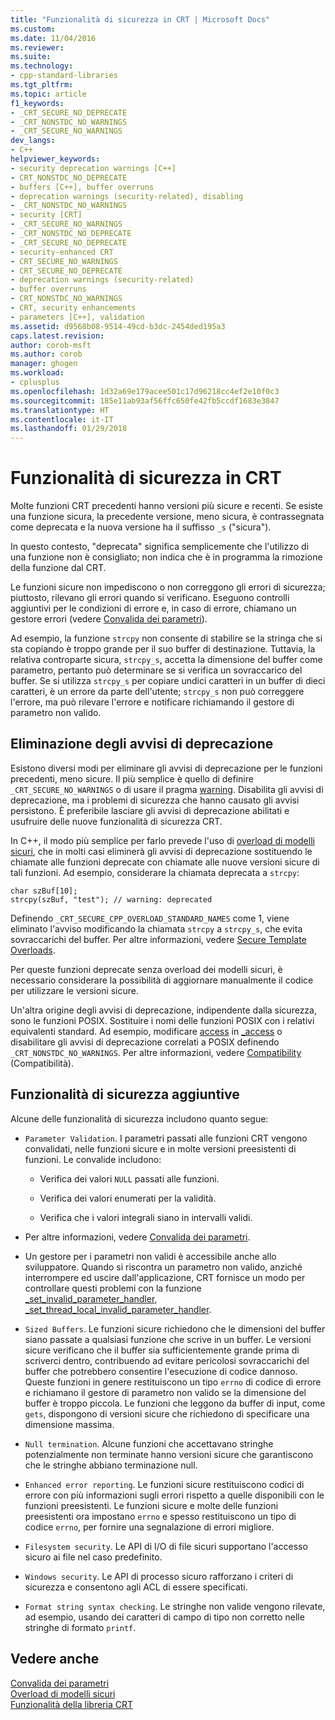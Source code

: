 ```yaml
---
title: "Funzionalità di sicurezza in CRT | Microsoft Docs"
ms.custom: 
ms.date: 11/04/2016
ms.reviewer: 
ms.suite: 
ms.technology:
- cpp-standard-libraries
ms.tgt_pltfrm: 
ms.topic: article
f1_keywords:
- _CRT_SECURE_NO_DEPRECATE
- _CRT_NONSTDC_NO_WARNINGS
- _CRT_SECURE_NO_WARNINGS
dev_langs:
- C++
helpviewer_keywords:
- security deprecation warnings [C++]
- CRT_NONSTDC_NO_DEPRECATE
- buffers [C++], buffer overruns
- deprecation warnings (security-related), disabling
- _CRT_NONSTDC_NO_WARNINGS
- security [CRT]
- _CRT_SECURE_NO_WARNINGS
- _CRT_NONSTDC_NO_DEPRECATE
- _CRT_SECURE_NO_DEPRECATE
- security-enhanced CRT
- CRT_SECURE_NO_WARNINGS
- CRT_SECURE_NO_DEPRECATE
- deprecation warnings (security-related)
- buffer overruns
- CRT_NONSTDC_NO_WARNINGS
- CRT, security enhancements
- parameters [C++], validation
ms.assetid: d9568b08-9514-49cd-b3dc-2454ded195a3
caps.latest.revision: 
author: corob-msft
ms.author: corob
manager: ghogen
ms.workload:
- cplusplus
ms.openlocfilehash: 1d32a69e179acee501c17d96218cc4ef2e10f0c3
ms.sourcegitcommit: 185e11ab93af56ffc650fe42fb5ccdf1683e3847
ms.translationtype: HT
ms.contentlocale: it-IT
ms.lasthandoff: 01/29/2018
---
```

# <a name="security-features-in-the-crt"></a>Funzionalità di sicurezza in CRT
Molte funzioni CRT precedenti hanno versioni più sicure e recenti. Se esiste una funzione sicura, la precedente versione, meno sicura, è contrassegnata come deprecata e la nuova versione ha il suffisso `_s` ("sicura").  
  
 In questo contesto, "deprecata" significa semplicemente che l'utilizzo di una funzione non è consigliato; non indica che è in programma la rimozione della funzione dal CRT.  
  
 Le funzioni sicure non impediscono o non correggono gli errori di sicurezza; piuttosto, rilevano gli errori quando si verificano. Eseguono controlli aggiuntivi per le condizioni di errore e, in caso di errore, chiamano un gestore errori (vedere [Convalida dei parametri](../c-runtime-library/parameter-validation.md)).  
  
 Ad esempio, la funzione `strcpy` non consente di stabilire se la stringa che si sta copiando è troppo grande per il suo buffer di destinazione. Tuttavia, la relativa controparte sicura, `strcpy_s`, accetta la dimensione del buffer come parametro, pertanto può determinare se si verifica un sovraccarico del buffer. Se si utilizza `strcpy_s` per copiare undici caratteri in un buffer di dieci caratteri, è un errore da parte dell'utente; `strcpy_s` non può correggere l'errore, ma può rilevare l'errore e notificare richiamando il gestore di parametro non valido.  
  
## <a name="eliminating-deprecation-warnings"></a>Eliminazione degli avvisi di deprecazione  
 Esistono diversi modi per eliminare gli avvisi di deprecazione per le funzioni precedenti, meno sicure. Il più semplice è quello di definire `_CRT_SECURE_NO_WARNINGS` o di usare il pragma [warning](../preprocessor/warning.md). Disabilita gli avvisi di deprecazione, ma i problemi di sicurezza che hanno causato gli avvisi persistono. È preferibile lasciare gli avvisi di deprecazione abilitati e usufruire delle nuove funzionalità di sicurezza CRT.  
  
 In C++, il modo più semplice per farlo prevede l'uso di [overload di modelli sicuri](../c-runtime-library/secure-template-overloads.md), che in molti casi eliminerà gli avvisi di deprecazione sostituendo le chiamate alle funzioni deprecate con chiamate alle nuove versioni sicure di tali funzioni. Ad esempio, considerare la chiamata deprecata a `strcpy`:  
  
```  
char szBuf[10];   
strcpy(szBuf, "test"); // warning: deprecated   
```  
  
 Definendo `_CRT_SECURE_CPP_OVERLOAD_STANDARD_NAMES` come 1, viene eliminato l'avviso modificando la chiamata `strcpy` a `strcpy_s`, che evita sovraccarichi del buffer. Per altre informazioni, vedere [Secure Template Overloads](../c-runtime-library/secure-template-overloads.md).  
  
 Per queste funzioni deprecate senza overload dei modelli sicuri, è necessario considerare la possibilità di aggiornare manualmente il codice per utilizzare le versioni sicure.  
  
 Un'altra origine degli avvisi di deprecazione, indipendente dalla sicurezza, sono le funzioni POSIX. Sostituire i nomi delle funzioni POSIX con i relativi equivalenti standard. Ad esempio, modificare [access](../c-runtime-library/reference/access-crt.md) in [_access](../c-runtime-library/reference/access-waccess.md) o disabilitare gli avvisi di deprecazione correlati a POSIX definendo `_CRT_NONSTDC_NO_WARNINGS`. Per altre informazioni, vedere [Compatibility](compatibility.md) (Compatibilità).  
  
## <a name="additional-security-features"></a>Funzionalità di sicurezza aggiuntive  
 Alcune delle funzionalità di sicurezza includono quanto segue:  
  
-   `Parameter Validation`. I parametri passati alle funzioni CRT vengono convalidati, nelle funzioni sicure e in molte versioni preesistenti di funzioni. Le convalide includono:  
  
    -   Verifica dei valori `NULL` passati alle funzioni.  
  
    -   Verifica dei valori enumerati per la validità.  
  
    -   Verifica che i valori integrali siano in intervalli validi.  
  
-   Per altre informazioni, vedere [Convalida dei parametri](../c-runtime-library/parameter-validation.md).  
  
-   Un gestore per i parametri non validi è accessibile anche allo sviluppatore. Quando si riscontra un parametro non valido, anziché interrompere ed uscire dall'applicazione, CRT fornisce un modo per controllare questi problemi con la funzione [_set_invalid_parameter_handler, _set_thread_local_invalid_parameter_handler](../c-runtime-library/reference/set-invalid-parameter-handler-set-thread-local-invalid-parameter-handler.md).  
  
-   `Sized Buffers`. Le funzioni sicure richiedono che le dimensioni del buffer siano passate a qualsiasi funzione che scrive in un buffer. Le versioni sicure verificano che il buffer sia sufficientemente grande prima di scriverci dentro, contribuendo ad evitare pericolosi sovraccarichi del buffer che potrebbero consentire l'esecuzione di codice dannoso. Queste funzioni in genere restituiscono un tipo `errno` di codice di errore e richiamano il gestore di parametro non valido se la dimensione del buffer è troppo piccola. Le funzioni che leggono da buffer di input, come `gets`, dispongono di versioni sicure che richiedono di specificare una dimensione massima.  
  
-   `Null termination`. Alcune funzioni che accettavano stringhe potenzialmente non terminate hanno versioni sicure che garantiscono che le stringhe abbiano terminazione null.  
  
-   `Enhanced error reporting`. Le funzioni sicure restituiscono codici di errore con più informazioni sugli errori rispetto a quelle disponibili con le funzioni preesistenti. Le funzioni sicure e molte delle funzioni preesistenti ora impostano `errno` e spesso restituiscono un tipo di codice `errno`, per fornire una segnalazione di errori migliore.  
  
-   `Filesystem security`. Le API di I/O di file sicuri supportano l'accesso sicuro ai file nel caso predefinito.  
  
-   `Windows security`. Le API di processo sicuro rafforzano i criteri di sicurezza e consentono agli ACL di essere specificati.  
  
-   `Format string syntax checking`. Le stringhe non valide vengono rilevate, ad esempio, usando dei caratteri di campo di tipo non corretto nelle stringhe di formato `printf`.  
  
## <a name="see-also"></a>Vedere anche  
 [Convalida dei parametri](../c-runtime-library/parameter-validation.md)   
 [Overload di modelli sicuri](../c-runtime-library/secure-template-overloads.md)   
 [Funzionalità della libreria CRT](../c-runtime-library/crt-library-features.md)